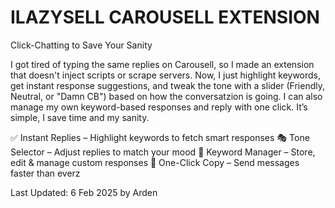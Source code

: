# ILAZYSELL CAROUSELL EXTENSION

Click-Chatting to Save Your Sanity

I got tired of typing the same replies on Carousell, so I made an extension that doesn't inject scripts or scrape servers. Now, I just highlight keywords, get instant response suggestions, and tweak the tone with a slider (Friendly, Neutral, or "Damn CB") based on how the conversatzion is going. I can also manage my own keyword-based responses and reply with one click. It’s simple, I save time and my sanity.

✅ Instant Replies – Highlight keywords to fetch smart responses
🎭 Tone Selector – Adjust replies to match your mood
📂 Keyword Manager – Store, edit & manage custom responses
🔗 One-Click Copy – Send messages faster than everz

Last Updated: 6 Feb 2025 by Arden

